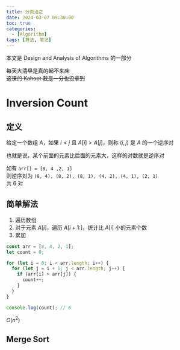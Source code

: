 ```yaml
---
title: 分而治之
date: 2024-03-07 09:30:00
toc: true
categories:
  - [Algorithm]
tags: [算法, 笔记]
---
```


本文是 Design and Analysis of Algorithms 的一部分

~~每天大清早是真的起不来床~~  
~~这课的 Kahoot 我是一分也没拿到~~

<!-- more -->

# Inversion Count

## 定义

给定一个数组 $A$，如果 $i < j$ 且 $A[i] > A[j]$，则称 $(i, j)$ 是 $A$ 的一个逆序对

也就是说，某个前面的元素比后面的元素大，这样的对数就是逆序对

如有 `arr[] = [8, 4 ,2, 1]`  
则逆序对为 `(8, 4), (8, 2), (8, 1), (4, 2), (4, 1), (2, 1)`  
共 6 对

## 简单解法

1. 遍历数组
2. 对于元素 $A[i]$，遍历 $A[i+1:]$，统计比 $A[i]$ 小的元素个数
3. 累加

```ts
const arr = [8, 4, 2, 1];
let count = 0;

for (let i = 0; i < arr.length; i++) {
  for (let j = i + 1; j < arr.length; j++) {
    if (arr[i] > arr[j]) {
      count++;
    }
  }
}

console.log(count); // 6
```

$O(n^2)$

## Merge Sort
